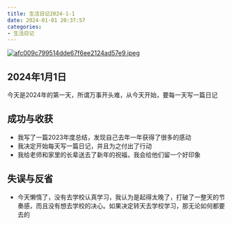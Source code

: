 ```yaml
---
title: 生活日记2024-1-1
date: 2024-01-01 20:37:57
categories:
- 生活日记
---
```

[![afc009c799514dde67f6ee2124ad57e9.jpeg](https://s1.imagehub.cc/images/2024/01/01/afc009c799514dde67f6ee2124ad57e9.jpeg)](https://www.imagehub.cc/image/1Ukm1v)
## 2024年1月1日

今天是2024年的第一天，所谓万事开头难，从今天开始，要每一天写一篇日记

## 成功与收获
- 我写了一篇2023年度总结，发现自己去年一年获得了很多的感动
- 我决定开始每天写一篇日记，并且为之付出了行动
- 我给老师和家里的长辈送去了新年的祝福，我会给他们留一个好印象

<!--more-->

## 失误与反省
- 今天懒惰了，没有去学校认真学习，我认为是起得太晚了，打破了一整天的节奏感，而且没有想去学校的决心。如果决定转天去学校学习，那无论如何都要去的